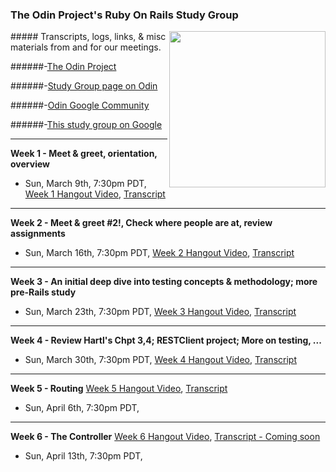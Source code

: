 ### The Odin Project's Ruby On Rails Study Group 
<img align="right" width="250" src="http://res.cloudinary.com/techblogpics/image/upload/v1393811171/rubyonrails-fade3_lv4xao.png">
##### Transcripts, logs, links, & misc materials from and for our meetings.

######-[The Odin Project](http://www.theodinproject.com)

######-[Study Group page on Odin](http://www.theodinproject.com/studygroup)

######-[Odin Google Community](https://plus.google.com/u/0/communities/100013596437379837846)

######-[This study group on Google](https://plus.google.com/u/0/b/112041900311777032328/112041900311777032328/posts)

---


**Week 1 - Meet & greet, orientation, overview**

- Sun, March 9th, 7:30pm PDT, 
[Week 1 Hangout Video](http://www.youtube.com/watch?v=5GcvIf-sFe4),
[Transcript](https://github.com/afshinator/OdinRailsStudyGroup/blob/master/week1-transcript.md)

---


**Week 2 - Meet & greet #2!, Check where people are at, review assignments**

- Sun, March 16th, 7:30pm PDT, 
[Week 2 Hangout Video](http://www.youtube.com/watch?v=6wg4DbSWzSs&feature=share),
[Transcript](https://github.com/afshinator/OdinRailsStudyGroup/blob/master/week2-transcript.md)

---

**Week 3 - An initial deep dive into testing concepts & methodology; more pre-Rails study**

- Sun, March 23th, 7:30pm PDT,
[Week 3 Hangout Video](https://www.youtube.com/watch?v=8as2mxkUu7c),
[Transcript](https://github.com/afshinator/OdinRailsStudyGroup/blob/master/week3-transcript.md)

---

**Week 4 - Review Hartl's Chpt 3,4; RESTClient project; More on testing, ...**

- Sun, March 30th, 7:30pm PDT,
[Week 4 Hangout Video](https://www.youtube.com/watch?v=ek5yLPW2W2U),
[Transcript](https://github.com/afshinator/OdinRailsStudyGroup/blob/master/week4-transcript.md)

---

**Week 5  - Routing**
[Week 5 Hangout Video](https://www.youtube.com/watch?v=r4_52h751HI),
[Transcript](https://github.com/afshinator/OdinRailsStudyGroup/blob/master/week5-transcript.md)
- Sun, April 6th, 7:30pm PDT,

---

**Week 6 - The Controller**
[Week 6 Hangout Video](https://www.youtube.com/watch?v=-XI1KVtEsdY#t=14),
[Transcript - Coming soon]()
- Sun, April 13th, 7:30pm PDT,
